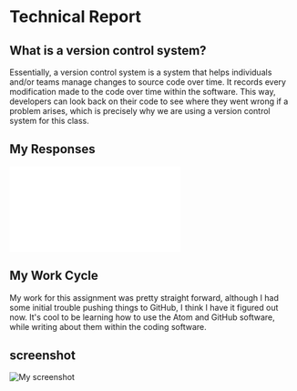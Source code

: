 # Technical Report
## What is a version control system?
Essentially, a version control system is a system that helps individuals and/or teams manage changes to source code over time. It records every modification made to the code over time within the software. This way, developers can look back on their code to see where they went wrong if a problem arises, which is precisely why we are using a version control system for this class.

## My Responses
![My Responses txt](./assignment2/responses.txt)

## My Work Cycle
My work for this assignment was pretty straight forward, although I had some initial trouble pushing things to GitHub, I think I have it figured out now. It's cool to be learning how to use the Atom and GitHub software, while writing about them within the coding software.

## screenshot
![My screenshot](screenshotproj1.png)
